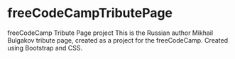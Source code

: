 # freeCodeCampTributePage
freeCodeCamp Tribute Page project
This is the Russian author Mikhail Bulgakov tribute page, created as a project for the freeCodeCamp. Created using Bootstrap and CSS.
